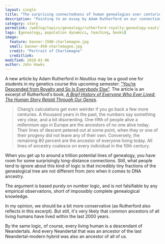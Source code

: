 ```yaml
---
layout: single
title: "The surprising connectedness of human genealogies over centuries"
description: "Pointing to an essay by Adam Rutherford on our connections to royalty."
category: story
permalink: /weblog/topics/genealogy/rutherford-royalty-genealogy-nautilus-2018.html
tags: [genealogy, population dynamics, teaching, books]
image:
  feature: banner-1500-charlemagne.jpg
  small: banner-450-charlemagne.jpg
  credit: "Portrait of Charlemagne"
  creditlink:
modified: 2018-01-06
author: John Hawks
---
```




A new article by Adam Rutherford in <em>Nautilus</em> may be a good one for students in my genetics course this upcoming semester: <a href="http://nautil.us/issue/56/perspective/youre-descended-from-royalty-and-so-is-everybody-else">"You’re Descended from Royalty and So Is Everybody Else"</a>. The article is an excerpt of Rutherford's book, <a href="http://amzn.to/2m2dZGu"><em>A Brief History of Everyone Who Ever Lived: The Human Story Retold Through Our Genes</em></a>.

<blockquote>Chang’s calculations get even weirder if you go back a few more centuries. A thousand years in the past, the numbers say something very clear, and a bit disorienting. One-fifth of people alive a millennium ago in Europe are the ancestors of no one alive today. Their lines of descent petered out at some point, when they or one of their progeny did not leave any of their own. Conversely, the remaining 80 percent are the ancestor of everyone living today. All lines of ancestry coalesce on every individual in the 10th century.</blockquote>

When you get up to around a trillion potential lines of genealogy, you have room for some surprisingly long-distance connections. Still, what people tend to ignore about this kind of logic is that incredibly tiny fractions of the genealogical tree are not different from zero when it comes to DNA ancestry.

The argument is based purely on number logic, and is not falsifiable by any empirical observations, short of impossibly complete genealogical knowledge.

In my opinion, we should be a bit more conservative (as Rutherford also reflects in this excerpt). But still, it's very likely that common ancestors of all living humans have lived within the last 2000 years.

By the same logic, of course, every living human is a descendant of Neandertals. And every Neandertal that was an ancestor of the last Neandertal-modern hybrid was also an ancestor of all of us.



